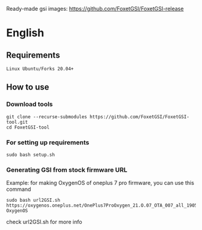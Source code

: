 Ready-made gsi images: https://github.com/FoxetGSI/FoxetGSI-release

# English

## Requirements
    Linux Ubuntu/Forks 20.04+

## How to use

### Download tools
```
git clone --recurse-submodules https://github.com/FoxetGSI/FoxetGSI-tool.git
cd FoxetGSI-tool
```

### For setting up requirements
    sudo bash setup.sh

### Generating GSI from stock firmware URL
Example: for making OxygenOS of oneplus 7 pro firmware, you can use this command
```
sudo bash url2GSI.sh https://oxygenos.oneplus.net/OnePlus7ProOxygen_21.O.07_OTA_007_all_1905120542_fc480574576b4843.zip OxygenOS
```
check url2GSI.sh for more info
